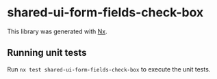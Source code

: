 # shared-ui-form-fields-check-box

This library was generated with [Nx](https://nx.dev).

## Running unit tests

Run `nx test shared-ui-form-fields-check-box` to execute the unit tests.
